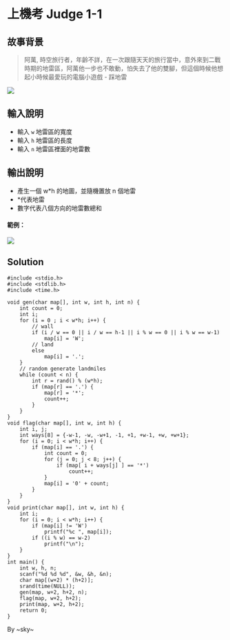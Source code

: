 # 上機考 Judge 1-1

## 故事背景
> 阿萬, 時空旅行者，年齡不詳，在一次跟隨天天的旅行當中，意外來到二戰時期的地雷區，阿萬他一步也不敢動，怕失去了他的雙腳，但這個時候他想起小時候最愛玩的電腦小遊戲 - 踩地雷


![](https://i.imgur.com/jH16niY.png)


## 輸入說明
- 輸入 `w` 地雷區的寬度
- 輸入 `h` 地雷區的長度
- 輸入 `n` 地雷區裡面的地雷數

## 輸出說明
- 產生一個 w*h 的地圖，並隨機置放 n 個地雷
- *代表地雷
- 數字代表八個方向的地雷數總和
#### 範例：
![](https://i.imgur.com/ST66nQd.png)


## Solution
```C=
#include <stdio.h>
#include <stdlib.h>
#include <time.h>

void gen(char map[], int w, int h, int n) {
    int count = 0;
    int i;
    for (i = 0 ; i < w*h; i++) {
        // wall
        if (i / w == 0 || i / w == h-1 || i % w == 0 || i % w == w-1)
            map[i] = 'W';
        // land
        else
            map[i] = '.';
    }
    // random generate landmiles
    while (count < n) {
        int r = rand() % (w*h);
        if (map[r] == '.') {
            map[r] = '*';
            count++;
        }
    }
}
void flag(char map[], int w, int h) {
    int i, j;
    int ways[8] = {-w-1, -w, -w+1, -1, +1, +w-1, +w, +w+1};
    for (i = 0; i < w*h; i++) {
        if (map[i] == '.') {
            int count = 0;
            for (j = 0; j < 8; j++) {
                if (map[ i + ways[j] ] == '*')
                    count++;
            }
            map[i] = '0' + count;
        }
    }
}
void print(char map[], int w, int h) {
    int i;
    for (i = 0; i < w*h; i++) {
        if (map[i] != 'W')
            printf("%c ", map[i]);
        if ((i % w) == w-2) 
            printf("\n");
    }
}
int main() {
    int w, h, n;
    scanf("%d %d %d", &w, &h, &n);
    char map[(w+2) * (h+2)];
    srand(time(NULL));
    gen(map, w+2, h+2, n);
    flag(map, w+2, h+2);
    print(map, w+2, h+2);
    return 0;
}
```
By ~sky~
